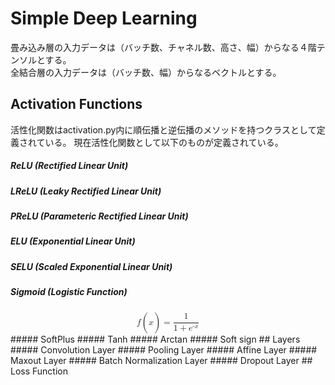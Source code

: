 # Simple Deep Learning
畳み込み層の入力データは（バッチ数、チャネル数、高さ、幅）からなる４階テンソルとする。  
全結合層の入力データは（バッチ数、幅）からなるベクトルとする。
## Activation Functions
活性化関数はactivation.py内に順伝播と逆伝播のメソッドを持つクラスとして定義されている。
現在活性化関数として以下のものが定義されている。
##### ReLU (Rectified Linear Unit)
##### LReLU (Leaky Rectified Linear Unit)
##### PReLU (Parameteric Rectified Linear Unit)
##### ELU (Exponential Linear Unit)
##### SELU (Scaled Exponential Linear Unit)
##### Sigmoid (Logistic Function)
<math xmlns="http://www.w3.org/1998/Math/MathML" display="block">
<mrow><mi>f</mi><mo>(</mo><mi>x</mi><mo>)</mo><mo>=</mo><mfrac linethickness="1"><mrow><mrow><mn>1</mn></mrow></mrow><mrow><mrow><mn>1</mn><mo>+</mo><msup><mrow><mi>e</mi></mrow><mrow><mrow><mo>-</mo><mi>x</mi></mrow></mrow></msup></mrow></mrow></mfrac></mrow></math>
##### SoftPlus 
##### Tanh
##### Arctan
##### Soft sign
## Layers
##### Convolution Layer
##### Pooling Layer
##### Affine Layer
##### Maxout Layer
##### Batch Normalization Layer
##### Dropout Layer
## Loss Function
